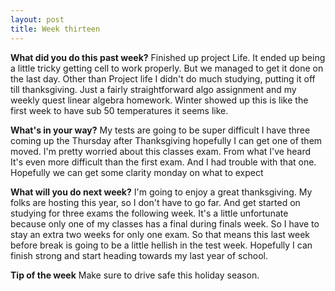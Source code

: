 ```yaml
---
layout: post
title: Week thirteen
---
```


**What did you do this past week?**
Finished up project Life. It ended up being a little tricky getting cell to work properly. But we managed to get it done on the last day.
Other than Project life I didn't do much studying, putting it off till thanksgiving. Just a fairly straightforward algo assignment and my weekly quest linear algebra homework.
Winter showed up this is like the first week to have sub 50 temperatures it seems like.

**What's in your way?**
My tests are going to be super difficult I have three coming up the Thursday after Thanksgiving hopefully I can get one of them moved. I'm pretty worried about this classes exam.
From what I've heard It's even more difficult than the first exam. And I had trouble with that one. Hopefully we can get some clarity monday on what to expect

**What will you do next week?**
I'm going to enjoy a great thanksgiving. My folks are hosting this year, so I don't have to go far. And get started on studying for three exams the following week.
It's a little unfortunate because only one of my classes has a final during finals week. So I have to stay an extra two weeks for only one exam.
So that means this last week before break is going to be a little hellish in the test week. Hopefully I can finish strong and start heading towards my last year of school.

**Tip of the week**
Make sure to drive safe this holiday season.
